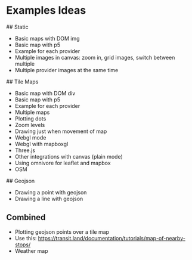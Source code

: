 # Examples Ideas

## Static
- Basic maps with DOM img
- Basic map with p5
- Example for each provider
- Multiple images in canvas: zoom in, grid images, switch between multiple
- Multiple provider images at the same time

## Tile Maps
- Basic map with DOM div
- Basic map with p5
- Example for each provider
- Multiple maps
- Plotting dots
- Zoom levels
- Drawing just when movement of map
- Webgl mode
- Webgl with mapboxgl
- Three.js
- Other integrations with canvas (plain mode)
- Using omnivore for leaflet and mapbox
- OSM

## Geojson
- Drawing a point with geojson
- Drawing a line with geojson

## Combined
- Plotting geojson points over a tile map
- Use this: https://transit.land/documentation/tutorials/map-of-nearby-stops/
- Weather map
